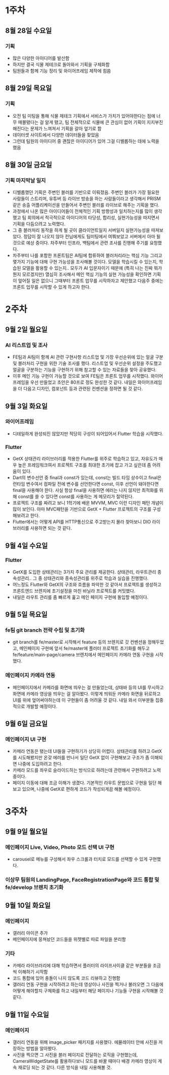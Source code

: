 # 1주차

## 8월 28일 수요일

### 기획

- 많은 다양한 아이디어를 발산함
- 하지만 결국 식물 제테크로 돌아와서 기획을 구체화함
- 팀원들과 함께 기능 정리 및 와이어프레임 제작에 힘씀

## 8월 29일 목요일

### 기획

- 오전 팀 미팅을 통해 식물 제테크 기획에서 서비스가 가치가 있어야한다는 점에 너무 매몰됐다는 걸 알게 됐고, 팀 전체적으로 식물에 큰 관심이 없어 기획이 지지부진해진다는 문제가 느껴져서 기획을 갈아 엎기로 함
- 데이터셋 사이트에서 다양한 데이터들을 찾았음
- 그런데 팀원의 아이디어 중 괜찮은 아이디어가 있어 그걸 디벨롭하는 데에 노력을 했음

## 8월 30일 금요일

### 기획 마지막날 일지

- 디벨롭했던 기획은 주변인 블러를 기반으로 이뤄졌음. 주변인 블러가 가장 필요한 사람들이 스트리머, 유튜버 등 라이브 방송을 하는 사람들이라고 생각해서 PRISM같은 송출 어플리케이션을 만들어서 주변인 블러를 라이브로 해주는 기획을 했다.
- 과정에서 나온 많은 아이디어들이 전체적인 기획 방향성과 일치하는지를 많이 생각했고 팀 회의에서 적극적으로 아이디어의 타당성, 합리성, 실현가능성을 따지면서 기획을 다듬으려고 노력했다.
- 그 중 블러처리 동작을 하게 될 곳이 클라이언트일지 서버일지 실현가능성을 따져보았다. 정답이 잘 나오지 않아 컨님에게도 팀미팅에서 여쭤보았고 서버에서 아마 될 것으로 예상 중이다. 차주부터 인프라, 백팀에서 관련 조사를 진행해 주기를 요청했다.
- 차주부터 나를 포함한 프론트팀은 AI팀에 합류하여 블러처리라는 핵심 기능 그리고 몇가지 기능에 대해 구현 가능성을 조사해볼 것이다. 모델을 학습시킬 수 있는지, 학습된 모델을 활용할 수 있는지.. 모두가 AI 입문자이기 때문에 (특히 나는 진짜 뭐가뭔지 모르겠지만) 열심히 조사해서 메인 핵심 기능의 실현 가능성을 확인하면 기획이 엎어질 일은 없으니 그때부터 프론트 업무를 시작하자고 제안했고 다음주 중에는 프론트 업무를 시작할 수 있게 하고자 한다.

# 2주차

## 9월 2일 월요일

### AI 리스트업 및 조사

- FE팀과 AI팀이 함께 AI 관련 구현사항 리스트업 및 가장 우선순위에 있는 얼굴 구분 및 블러처리 구현을 위한 기술 조사를 했다. 리스트업 및 우선순위 설정을 주도했고 얼굴을 구분하는 기능을 구현하기 위해 참고할 수 있는 자료들을 찾아 공유했다.
- 이후 메인 기능 구현이 가능할 것으로 보여 FE팀은 프론트 업무를 시작했다. 와이어프레임을 우선 만들었고 초안은 80프로 정도 완성한 것 같다. 내일은 와이어프레임을 더 다음고 디자인, 컴포넌트 등과 관련된 컨벤션을 정하면 될 것 같다.

## 9월 3일 화요일

### 와이어프레임

- 디테일하게 완성되진 않았지만 적당히 구성이 되어있어서 Flutter 학습을 시작했다.

### Flutter

- GetX 상태관리 라이브러리를 적용한 Flutter를 위주로 학습하고 있고, 자유도가 매우 높은 프레임워크여서 프로젝트 구조를 최대한 초기에 잡고 가고 싶은데 좀 어려움이 있다.
- Dart의 변수선언 중 final과 const가 있는데, const는 빌드 타임 상수이고 final은 런타임 변수여서 컴파일 전에 변수를 선언한다면 const, 이후 선언이 돼야한다면 final을 사용해야 한다. 사실 항상 final을 사용하면 에러는 나지 않지만 최적화를 위해 const를 쓸 수 있다면 const를 사용하는 게 메모리가 절약된다.
- 프로젝트 구조를 짜려고 보니 1학기에 배운 MVVM, MVC 이런 디자인 패턴 개념이 많이 보인다. 아마 MVC패턴을 기반으로 GetX + Flutter 프로젝트의 구조를 구성해보려고 한다.
- Flutter에서는 어떻게 API를 HTTP통신으로 주고받는지 몰라 찾아보니 DIO 라이브러리를 사용하면 되는 것 같다.

## 9월 4일 수요일

### Flutter

- GetX를 도입한 상태관리는 3가지 주요 관리를 제공한다. 상태관리, 라우트관리 종속성관리.. 그 중 상태관리와 종속성관리를 위주로 학습과 실습을 진행했다.
- 어느정도 Flutter와 GetX의 구조와 흐름을 파악한 것 같아서 프로젝트를 생성하고 프론트엔드 브렌치에 초기설정을 마친 바닐라 프로젝트를 커밋했다.
- 내일은 라우트 관리를 좀 빠르게 훑고 메인 페이지 구현에 돌입할 예정이다.

## 9월 5일 목요일

### fe팀 git branch 전략 수립 및 초기화

- git branch를 fe/master로 시작해서 feature 등의 브렌치로 깃 컨벤션을 정해두었고, 메인페이지 구현에 앞서 fe/master에 플러터 프로젝트 초기화를 해두고 fe/feature/main-page/camera 브렌치에서 메인페이지 카메라 연동 구현을 시작했다.

### 메인페이지 카메라 연동

- 메인페이지에서 카메라를 화면에 띄우는 걸 만들었는데, 상태바 등의 UI를 무시하고 화면에 카메라 영상을 띄우는 걸 알아봤다. 이렇게 띄워둔 카메라 화면을 뒤로하고 UI를 위에 엎어써야하는데 이 구현들이 좀 어려울 것 같다. 내일 와서 이부분들 집중적으로 개발할 예정이다.

## 9월 6일 금요일

### 메인페이지 UI 구현

- 카메라 연동은 됐는데 UI들을 구현하기가 상당히 어렵다. 상태관리를 하려고 GetX를 시도해봤지만 온갖 에러를 만나서 일단 GetX 없이 구현해보고 구조가 좀 이해되면 나중에 도입하려고 한다.
- 카메라 모드를 좌우로 슬라이드하는 방식으로 하려는데 관련해서 구현하려고 노력 중이다.
- 페이지 이동에 대해 조금 이해가 생겼다. 기본적인 라우트 문법으로 구현을 일단 해보고 있으며, 나중에 GetX로 편하게 코드가 작성되게끔 해볼 예정이다.

# 3주차

## 9월 9일 월요일

### 메인페이지 Live, Video, Photo 모드 선택 UI 구현

- carousel로 메뉴를 구성해서 좌우 스크롤과 터치로 모드를 선택할 수 있게 구현했다.

### 이상무 팀원의 LandingPage, FaceRegistrationPage와 코드 통합 및 fe/develop 브렌치 초기화

## 9월 10일 화요일

### 메인페이지

- 갤러리 아이콘 추가
- 메인페이지에 뭉쳐놨던 코드들을 위젯별로 따로 파일을 분리함

### 기타

- 카메라 라이브러리에 대해 학습하면서 플러터의 라이프사이클 같은 부분들을 조금씩 이해하기 시작함
- 코드 통합에 있어 충돌이 나지 않도록 코드 리뷰하고 진행함
- 갤러리 연동 구현을 시작하려고 하는데 영상이나 사진을 찍거나 불러오면 그 다음에 어떻게 해야할지 구체화를 하고 내일부터 해당 페이지나 기능들 구현을 시작해볼 것 같다.

## 9월 11일 수요일

### 메인페이지

- 갤러리 연동을 위해 image_picker 패키지를 사용했다. 에뮬레이터 안에 사진을 저장하는 방법을 알아봤다.
- 사진을 찍으면 그 사진을 블러 페이지로 전달하는 로직을 구현했는데, CameraWidgetState를 활용하다보니 모드를 바꿀 때마다 배경 카메라 영상이 계속 재로딩 되는 것 같다. 다른 방식을 내일 사용해볼 것.